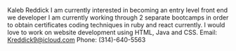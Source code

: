 Kaleb Reddick 
I am currently interested in becoming an entry level front end we developer 
I am currently working through 2 separate bootcamps in order to obtain certificates coding techniques in ruby and react currently. 
I would love to work on website development using HTML, Java and CSS.
Email: Kreddick9@icloud.com Phone: (314)-640-5563
